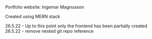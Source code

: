 Portfolio website: Ingemar Magnusson

Created using MERN stack

26.5.22 - Up to this point only the frontend has been partially created
26.5.22 - remove nested git repo reference